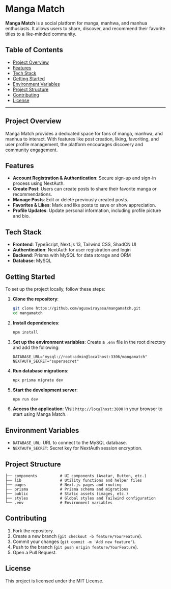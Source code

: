 
# Manga Match

**Manga Match** is a social platform for manga, manhwa, and manhua enthusiasts. It allows users to share, discover, and recommend their favorite titles to a like-minded community.

## Table of Contents
- [Project Overview](#project-overview)
- [Features](#features)
- [Tech Stack](#tech-stack)
- [Getting Started](#getting-started)
- [Environment Variables](#environment-variables)
- [Project Structure](#project-structure)
- [Contributing](#contributing)
- [License](#license)

---

## Project Overview
Manga Match provides a dedicated space for fans of manga, manhwa, and manhua to interact. With features like post creation, liking, favoriting, and user profile management, the platform encourages discovery and community engagement.

## Features
- **Account Registration & Authentication**: Secure sign-up and sign-in process using NextAuth.
- **Create Post**: Users can create posts to share their favorite manga or recommendations.
- **Manage Posts**: Edit or delete previously created posts.
- **Favorites & Likes**: Mark and like posts to save or show appreciation.
- **Profile Updates**: Update personal information, including profile picture and bio.

## Tech Stack
- **Frontend**: TypeScript, Next.js 13, Tailwind CSS, ShadCN UI
- **Authentication**: NextAuth for user registration and login
- **Backend**: Prisma with MySQL for data storage and ORM
- **Database**: MySQL

## Getting Started
To set up the project locally, follow these steps:

1. **Clone the repository**:
   ```bash
   git clone https://github.com/aguswirayasa/mangamatch.git
   cd mangamatch
   ```

2. **Install dependencies**:
   ```bash
   npm install
   ```

3. **Set up the environment variables**:
   Create a `.env` file in the root directory and add the following:

   ```plaintext
   DATABASE_URL="mysql://root:admin@localhost:3306/mangamatch"
   NEXTAUTH_SECRET="supersecret"
   ```

4. **Run database migrations**:
   ```bash
   npx prisma migrate dev
   ```

5. **Start the development server**:
   ```bash
   npm run dev
   ```

6. **Access the application**:
   Visit `http://localhost:3000` in your browser to start using Manga Match.

## Environment Variables
- `DATABASE_URL`: URL to connect to the MySQL database.
- `NEXTAUTH_SECRET`: Secret key for NextAuth session encryption.

## Project Structure
```plaintext
├── components          # UI components (Avatar, Button, etc.)
├── lib                 # Utility functions and helper files
├── pages               # Next.js pages and routing
├── prisma              # Prisma schema and migrations
├── public              # Static assets (images, etc.)
├── styles              # Global styles and Tailwind configuration
└── .env                # Environment variables
```

## Contributing
1. Fork the repository.
2. Create a new branch (`git checkout -b feature/YourFeature`).
3. Commit your changes (`git commit -m 'Add new feature'`).
4. Push to the branch (`git push origin feature/YourFeature`).
5. Open a Pull Request.

## License
This project is licensed under the MIT License.
